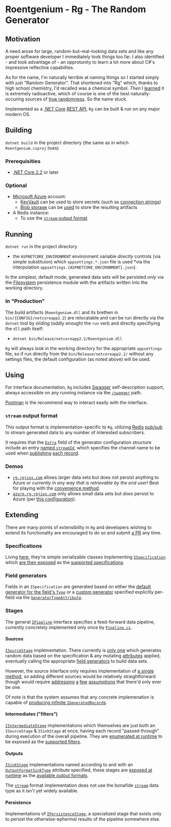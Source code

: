 # Roentgenium - Rg - The Random Generator

## Motivation

A need arose for large, random-but-real-looking data sets and like any proper software developer I immediately took things too far. I also identified - and took advantage of - an opprotunity to learn a lot more about C#'s impressive reflective capabilites.

As for the name, I'm naturally terrible at naming things so I started simply with just "Random Generator". That shortened into "Rg" which, thanks to high school chemistry, I'd recalled was a chemical symbol. *Then* I [learned](https://en.wikipedia.org/wiki/Roentgenium) it is extremely radioactive, which of course is one of the best naturally-occuring sources of [true randomness](https://www.fourmilab.ch/hotbits/). So the name stuck.

Implemented as a [.NET Core](https://docs.microsoft.com/en-us/dotnet/core/) [REST API](https://docs.microsoft.com/en-us/aspnet/core/mvc/overview?view=aspnetcore-2.2#web-apis), `Rg` can be built & run on any major modern OS.

## Building

`dotnet build` in the project directory (the same as in which `Roentgenium.csproj` lives)

### Prerequisities

* [.NET Core 2.2](https://dotnet.microsoft.com/download/dotnet-core/2.2) or later

### Optional

* [Microsoft Azure](https://azure.microsoft.com/) account:
    * [KeyVault](https://docs.microsoft.com/en-us/azure/key-vault/) can be used to store secrets (such as [connection strings](https://github.com/rpj/rg/blob/master/appsettings.Production.WithAzure.json#L26-L30))
    * [Blob storage](https://azure.microsoft.com/en-us/services/storage/blobs/) can be [used](https://github.com/rpj/rg/blob/master/appsettings.Production.WithAzure.json#L31-L34) to store the resulting artifacts
* A Redis instance:
    * To use the [`stream` output format](#stream-output-format)

## Running

`dotnet run` in the project directory
* the `ASPNETCORE_ENVIRONMENT` environment variable *directly* controls (via simple substituion) which `appsettings.*.json` file is used *via the interpolation `appsettings.{ASPNETCORE_ENVIRONMENT}.json`).

In the simplest, default mode, generated data sets will be persisted *only* via the [Filesystem](https://github.com/rpj/rg/blob/master/Stages/Persistence/FilesystemPersistence.cs) persistence module with the artifacts written into the working directory.

### In "Production"

The build artifacts (`Roentgenium.dll` and its brethen in `bin/{CONFIG}/netcoreapp2.2`) are relocatable and can be run directly via the `dotnet` tool by *eliding* (oddly enough) the `run` verb and directly specifiying the `dll` path itself:

* `dotnet bin/Release/netcoreapp2.2/Roentgenium.dll`

`Rg` will always look in the working directory for the appropriate `appsettings` file, so if run directly from the `bin/Release/netcoreapp2.2/` without any settings files, the default configuration (as noted above) will be used.

## Using

For interface documentation, `Rg` includes [Swagger](https://swagger.io/) self-description support, always accessible on any running instance via the [`/swagger`](http://rg.rpjios.com/swagger) path.

[Postman](https://www.getpostman.com/) is the recommend way to interact easily with the interface.

### `stream` output format

This output format is implementation-specific to `Rg`, utilizing [Redis](https://redis.io/) [pub/sub](https://redis.io/topics/pubsub) to stream generated data to any number of interested subscribers.

It requires that the [`Extra`](https://github.com/rpj/rg/blob/master/General/Config.cs#L52-L56) field of the generator configuration structure include an entry [named `streamId`](https://github.com/rpj/rg/blob/master/Stages/Sinks/StreamSink.cs#L19-L25), which specifies the channel name to be used when [publishing](https://redis.io/commands/publish) [each record](https://github.com/rpj/rg/blob/master/Stages/Sinks/StreamSink.cs#L47).

### Demos

* [`rg.rpjios.com`](http://rg.rpjios.com/info) allows larger data sets but does not persist anything to Azure or *currently in any way that is retrievable by the end user!* Best for playing with the [convenience method](https://github.com/rpj/rg/blob/master/Controllers/Generate.cs#L172-L209).
* [`azure.rg.rpjios.com`](http://azure.rg.rpjios.com/info) only allows small data sets but *does* persist to Azure (per [this configuration](https://github.com/rpj/rg/blob/master/appsettings.Production.WithAzure.json#L25-L36)).

## Extending

There are many points of extensibility in `Rg` and developers wishing to extend its functionality are encouraged to do so and submit [a PR](https://github.com/rpj/rg/pulls) any time.

### Specifications

Living [here](https://github.com/rpj/rg/tree/master/Specifications), they're simple serializable classes
implementing [`ISpecification`](https://github.com/rpj/rg/blob/master/General/Types.cs#L80) which [are then
exposed](https://github.com/rpj/rg/blob/master/General/BuiltIns.cs#L43-L50) as the [supported specifications](http://rg.rpjios.com/info/supported/specifications).

### Field generators

Fields in an `ISpecification` are generated based on either the [default generator for the field's `Type`](https://github.com/rpj/rg/blob/master/FieldGenerators/DefaultGenerators.cs) or a [custom generator](https://github.com/rpj/rg/blob/master/FieldGenerators/CustomGenerators.cs) specified explicitly per-field via the [`GeneratorTypeAttribute`](https://github.com/rpj/rg/blob/master/General/Attrs.cs#L61-L74).

### Stages

The general [`IPipeline`](https://github.com/rpj/rg/blob/master/General/Types.cs#L28-L65) interface specifies a feed-forward data pipeline, currently concretely implemented only once by [`Pipeline.cs`](https://github.com/rpj/rg/blob/master/Pipeline/Pipeline.cs).

#### Sources

[`ISourceStage`](https://github.com/rpj/rg/blob/master/General/Types.cs#L82-L100) implementation. There currently is [only one](https://github.com/rpj/rg/blob/master/Stages/Sources/GeneratorSource.cs) which generates random data based on the specification & any mutating [attributes](https://github.com/rpj/rg/blob/master/General/Attrs.cs) applied, eventually calling the appropriate [field generators](https://github.com/rpj/rg/tree/master/FieldGenerators) to build data sets.

However, the source interface only requires implementation of [a single method](https://github.com/rpj/rg/blob/master/General/Types.cs#L88-L99), so adding different sources would be relatively straightforward though would require [addressing](https://github.com/rpj/rg/blob/master/General/Types.cs#L37) [a](https://github.com/rpj/rg/blob/master/General/Types.cs#L83-L84) [few](https://github.com/rpj/rg/blob/master/Pipeline/Pipeline.cs#L77-L78) [assumptions](https://github.com/rpj/rg/blob/master/Pipeline/Pipeline.cs#L135-L136) that there'd only ever be one.

Of note is that the system assumes that any concrete implemenation is capable of [producing infinite `IGeneratedRecord`s](https://github.com/rpj/rg/blob/master/General/Types.cs#L89-L91).

#### Intermediates ("filters")

[`IIntermediateStage`](https://github.com/rpj/rg/blob/master/General/Types.cs#L133-L139) implementations which themselves are just both an `ISourceStage` & `ISinkStage` at once, having each record "passed through" during execution of the overall pipeline. They are [enumerated at runtime](https://github.com/rpj/rg/blob/master/General/BuiltIns.cs#L52-L56) to be exposed as the [supported filters](http://rg.rpjios.com/info/supported/filters).

#### Outputs

[`ISinkStage`](https://github.com/rpj/rg/blob/master/General/Types.cs#L104-L131) implementations named according to and with an [`OutputFormatSinkType`](https://github.com/rpj/rg/blob/master/General/Attrs.cs#L37-L42) attribute specified, these stages are [exposed at runtime](https://github.com/rpj/rg/blob/master/General/BuiltIns.cs#L64-L65) as the [available output formats](http://rg.rpjios.com/info/supported/outputs).

The [`stream`](https://github.com/rpj/rg/blob/master/Stages/Sinks/StreamSink.cs) format implementation does not use the bonafide [`stream`](https://redis.io/topics/streams-intro) data type as it isn't yet widely available.

#### Persistence

Implementations of [`IPersistenceStage`](https://github.com/rpj/rg/blob/master/General/Types.cs#L141-L150), a specialized stage that exists only to persist the otherwise-ephermal results of the pipeline somewhere else.
